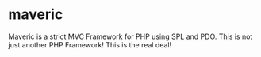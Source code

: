 maveric
=======

Maveric is a strict MVC Framework for PHP using SPL and PDO.
This is not just another PHP Framework! This is the real deal!
